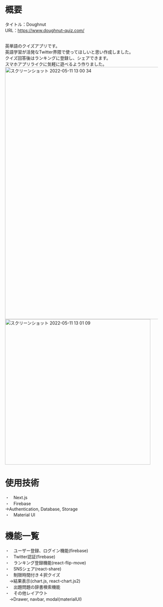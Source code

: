 <h1>概要</h1>

タイトル：Doughnut  
URL：https://www.doughnut-quiz.com/  


<br>
英単語のクイズアプリです。<br>
英語学習が活発なTwitter界隈で使ってほしいと思い作成しました。<br>
クイズ回答後はランキングに登録し、シェアできます。<br>
スマホアプリライクに気軽に遊べるよう作りました。<br>

<img width="831" alt="スクリーンショット 2022-05-11 13 00 34" src="https://user-images.githubusercontent.com/100462205/167766597-10102377-7fc4-4ef1-b6f7-39f467cdd6ef.png">

<img width="479" alt="スクリーンショット 2022-05-11 13 01 09" src="https://user-images.githubusercontent.com/100462205/167767017-6de61401-d078-4e2d-882b-d60fd5ef443f.png">

<h1>使用技術</h1>
・　Next.js<br>
・　Firebase<br>
 →Authentication, Database, Storage<br>
・　Material UI<br>

<h1>機能一覧</h1>  
・　ユーザー登録、ログイン機能(firebase)<br>
・　Twitter認証(firebase)<br>
・　ランキング登録機能(react-flip-move)<br>
・　SNSシェア(react-share)<br>
・　制限時間付き４択クイズ<br>
　→結果表示(chart.js, react-chart.js2)<br>
・　出題問題の辞書検索機能<br>
・　その他レイアウト<br>
　→Drawer, navbar, modal(materialUI)<br>


